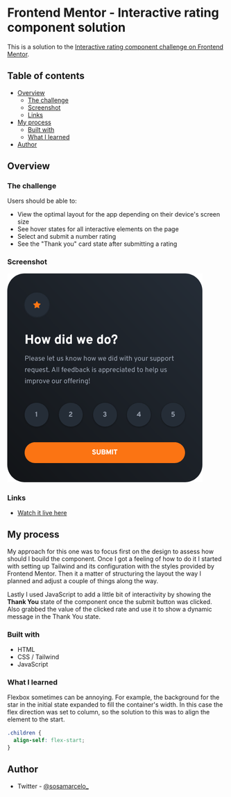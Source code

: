# Frontend Mentor - Interactive rating component solution

This is a solution to the [Interactive rating component challenge on Frontend Mentor](https://www.frontendmentor.io/challenges/interactive-rating-component-koxpeBUmI).

## Table of contents

- [Overview](#overview)
  - [The challenge](#the-challenge)
  - [Screenshot](#screenshot)
  - [Links](#links)
- [My process](#my-process)
  - [Built with](#built-with)
  - [What I learned](#what-i-learned)
- [Author](#author)

## Overview

### The challenge

Users should be able to:

- View the optimal layout for the app depending on their device's screen size
- See hover states for all interactive elements on the page
- Select and submit a number rating
- See the "Thank you" card state after submitting a rating

### Screenshot

![Component Screenshot](./screenshot.png)

### Links

- [Watch it live here](https://ratingcomponentproject.netlify.app/)

## My process

My approach for this one was to focus first on the design to assess how should I bouild the component. Once I got a feeling of how to do it I started with setting up Tailwind and its configuration with the styles provided by Frontend Mentor. Then it a matter of structuring the layout the way I planned and adjust a couple of things along the way.

Lastly I used JavaScript to add a little bit of interactivity by showing the **Thank You** state of the component once the submit button was clicked. Also grabbed the value of the clicked rate and use it to show a dynamic message in the Thank You state.

### Built with

- HTML
- CSS / Tailwind
- JavaScript

### What I learned

Flexbox sometimes can be annoying. For example, the background for the star in the initial state expanded to fill the container's width. In this case the flex direction was set to column, so the solution to this was to align the element to the start.

```css
.children {
  align-self: flex-start;
}
```

## Author

- Twitter - [@sosamarcelo\_](https://twitter.com/sosamarcelo_)
